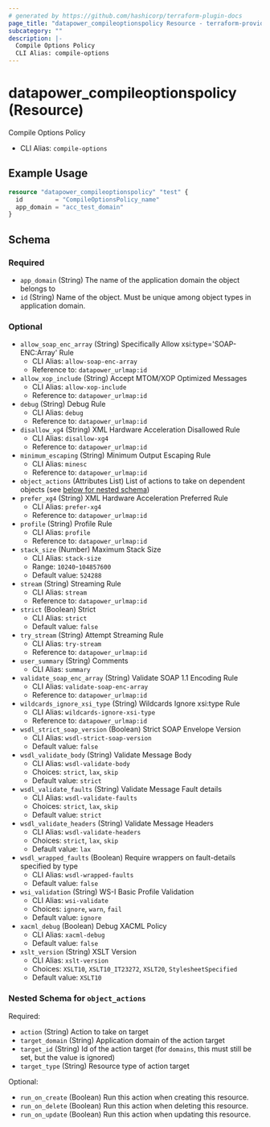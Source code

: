 ```yaml
---
# generated by https://github.com/hashicorp/terraform-plugin-docs
page_title: "datapower_compileoptionspolicy Resource - terraform-provider-datapower"
subcategory: ""
description: |-
  Compile Options Policy
  CLI Alias: compile-options
---
```


# datapower_compileoptionspolicy (Resource)

Compile Options Policy
  - CLI Alias: `compile-options`

## Example Usage

```terraform
resource "datapower_compileoptionspolicy" "test" {
  id         = "CompileOptionsPolicy_name"
  app_domain = "acc_test_domain"
}
```

<!-- schema generated by tfplugindocs -->
## Schema

### Required

- `app_domain` (String) The name of the application domain the object belongs to
- `id` (String) Name of the object. Must be unique among object types in application domain.

### Optional

- `allow_soap_enc_array` (String) Specifically Allow xsi:type='SOAP-ENC:Array' Rule
  - CLI Alias: `allow-soap-enc-array`
  - Reference to: `datapower_urlmap:id`
- `allow_xop_include` (String) Accept MTOM/XOP Optimized Messages
  - CLI Alias: `allow-xop-include`
  - Reference to: `datapower_urlmap:id`
- `debug` (String) Debug Rule
  - CLI Alias: `debug`
  - Reference to: `datapower_urlmap:id`
- `disallow_xg4` (String) XML Hardware Acceleration Disallowed Rule
  - CLI Alias: `disallow-xg4`
  - Reference to: `datapower_urlmap:id`
- `minimum_escaping` (String) Minimum Output Escaping Rule
  - CLI Alias: `minesc`
  - Reference to: `datapower_urlmap:id`
- `object_actions` (Attributes List) List of actions to take on dependent objects (see [below for nested schema](#nestedatt--object_actions))
- `prefer_xg4` (String) XML Hardware Acceleration Preferred Rule
  - CLI Alias: `prefer-xg4`
  - Reference to: `datapower_urlmap:id`
- `profile` (String) Profile Rule
  - CLI Alias: `profile`
  - Reference to: `datapower_urlmap:id`
- `stack_size` (Number) Maximum Stack Size
  - CLI Alias: `stack-size`
  - Range: `10240`-`104857600`
  - Default value: `524288`
- `stream` (String) Streaming Rule
  - CLI Alias: `stream`
  - Reference to: `datapower_urlmap:id`
- `strict` (Boolean) Strict
  - CLI Alias: `strict`
  - Default value: `false`
- `try_stream` (String) Attempt Streaming Rule
  - CLI Alias: `try-stream`
  - Reference to: `datapower_urlmap:id`
- `user_summary` (String) Comments
  - CLI Alias: `summary`
- `validate_soap_enc_array` (String) Validate SOAP 1.1 Encoding Rule
  - CLI Alias: `validate-soap-enc-array`
  - Reference to: `datapower_urlmap:id`
- `wildcards_ignore_xsi_type` (String) Wildcards Ignore xsi:type Rule
  - CLI Alias: `wildcards-ignore-xsi-type`
  - Reference to: `datapower_urlmap:id`
- `wsdl_strict_soap_version` (Boolean) Strict SOAP Envelope Version
  - CLI Alias: `wsdl-strict-soap-version`
  - Default value: `false`
- `wsdl_validate_body` (String) Validate Message Body
  - CLI Alias: `wsdl-validate-body`
  - Choices: `strict`, `lax`, `skip`
  - Default value: `strict`
- `wsdl_validate_faults` (String) Validate Message Fault details
  - CLI Alias: `wsdl-validate-faults`
  - Choices: `strict`, `lax`, `skip`
  - Default value: `strict`
- `wsdl_validate_headers` (String) Validate Message Headers
  - CLI Alias: `wsdl-validate-headers`
  - Choices: `strict`, `lax`, `skip`
  - Default value: `lax`
- `wsdl_wrapped_faults` (Boolean) Require wrappers on fault-details specified by type
  - CLI Alias: `wsdl-wrapped-faults`
  - Default value: `false`
- `wsi_validation` (String) WS-I Basic Profile Validation
  - CLI Alias: `wsi-validate`
  - Choices: `ignore`, `warn`, `fail`
  - Default value: `ignore`
- `xacml_debug` (Boolean) Debug XACML Policy
  - CLI Alias: `xacml-debug`
  - Default value: `false`
- `xslt_version` (String) XSLT Version
  - CLI Alias: `xslt-version`
  - Choices: `XSLT10`, `XSLT10_IT23272`, `XSLT20`, `StylesheetSpecified`
  - Default value: `XSLT10`

<a id="nestedatt--object_actions"></a>
### Nested Schema for `object_actions`

Required:

- `action` (String) Action to take on target
- `target_domain` (String) Application domain of the action target
- `target_id` (String) Id of the action target (for `domains`, this must still be set, but the value is ignored)
- `target_type` (String) Resource type of action target

Optional:

- `run_on_create` (Boolean) Run this action when creating this resource.
- `run_on_delete` (Boolean) Run this action when deleting this resource.
- `run_on_update` (Boolean) Run this action when updating this resource.
